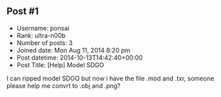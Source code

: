 ## Post #1
- Username: ponsai
- Rank: ultra-n00b
- Number of posts: 3
- Joined date: Mon Aug 11, 2014 8:20 pm
- Post datetime: 2014-10-13T14:42:40+00:00
- Post Title: [Help] Model SDGO

I can ripped model SDGO but now i have the file .mod and .txr, someone please help me convrt to .obj and .png?
